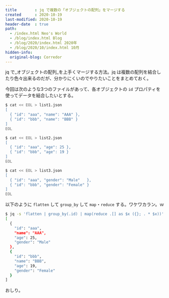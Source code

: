 ```yaml
---
title        : jq で複数の「オブジェクトの配列」をマージする
created      : 2020-10-19
last-modified: 2020-10-19
header-date  : true
path:
  - /index.html Neo's World
  - /blog/index.html Blog
  - /blog/2020/index.html 2020年
  - /blog/2020/10/index.html 10月
hidden-info:
  original-blog: Corredor
---
```


jq で_オブジェクトの配列_を上手くマージする方法。jq は複数の配列を結合したり色々出来るのだが、分かりにくいのでやりたいことをまとめておく。

今回は次のような3つのファイルがあって、各オブジェクトの `id` プロパティを使ってデータを結合したいとする。

```bash
$ cat << EOL > list1.json
[
  { "id": "aaa", "name": "AAA" },
  { "id": "bbb", "name": "BBB" }
]
EOL

$ cat << EOL > list2.json
[
  { "id": "aaa", "age": 25 },
  { "id": "bbb", "age": 19 }
]
EOL

$ cat << EOL > list3.json
[
  { "id": "aaa", "gender": "Male"   },
  { "id": "bbb", "gender": "Female" }
]
EOL
```

以下のように `flatten` して `group_by` して `map`・`reduce` する。ワケワカラン。ｗ

```bash
$ jq -s 'flatten | group_by(.id) | map(reduce .[] as $x ({}; . * $x))' list1.json list2.json list3.json 
[
  {
    "id": "aaa",
    "name": "AAA",
    "age": 25,
    "gender": "Male"
  },
  {
    "id": "bbb",
    "name": "BBB",
    "age": 19,
    "gender": "Female"
  }
]
```

おしり。
